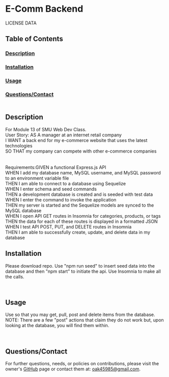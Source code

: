 # E-Comm Backend

LICENSE DATA

## Table of Contents
### [Description](#des)
### [Installation](#ins)
### [Usage](#use)
### [Questions/Contact](#que)<br><br>

## <a name="des">Description</a>
<p> For Module 13 of SMU Web Dev Class. 
<br>User Story: AS A manager at an internet retail company<br>
I WANT a back end for my e-commerce website that uses the latest technologies<br>
SO THAT my company can compete with other e-commerce companies<br><br>
<br>Requirements:GIVEN a functional Express.js API
<br>WHEN I add my database name, MySQL username, and MySQL password to an environment variable file
<br>THEN I am able to connect to a database using Sequelize
<br>WHEN I enter schema and seed commands
<br>THEN a development database is created and is seeded with test data
<br>WHEN I enter the command to invoke the application
<br>THEN my server is started and the Sequelize models are synced to the MySQL database
<br>WHEN I open API GET routes in Insomnia for categories, products, or tags
<br>THEN the data for each of these routes is displayed in a formatted JSON
<br>WHEN I test API POST, PUT, and DELETE routes in Insomnia
<br>THEN I am able to successfully create, update, and delete data in my database


## <a name="ins">Installation</a>
<p>Please download repo. Use "npm run seed" to insert seed data into the database and then "npm start" to initiate the api. Use Insomnia to make all the calls.</p><br>


## <a name="use">Usage</a>
<p> Use so that you may get, pull, post and delete items from the database. NOTE: There are a few "post" actions that claim they do not work but, upon looking at the database, you will find them within.</p><br>


## <a name="que">Questions/Contact</a>
<p> For further questions, needs, or policies on contributions, please visit the owner's <a href="https://github.com/oak45985">GitHub</a> page or contact them at: <a href="mailto:oak45985@gmail.com">oak45985@gmail.com</a>.</p>
